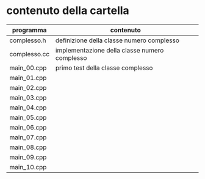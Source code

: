 # contenuto della cartella

   | programma | contenuto |
   | -------------| -------------|
   | complesso.h  | definizione della classe numero complesso |
   | complesso.cc | implementazione della classe numero complesso |
   | main_00.cpp  | primo test della classe complesso |
   | main_01.cpp  | |
   | main_02.cpp  | |
   | main_03.cpp  | |
   | main_04.cpp  | |
   | main_05.cpp  | |
   | main_06.cpp  | |
   | main_07.cpp  | |
   | main_08.cpp  | |
   | main_09.cpp  | |
   | main_10.cpp  | |
